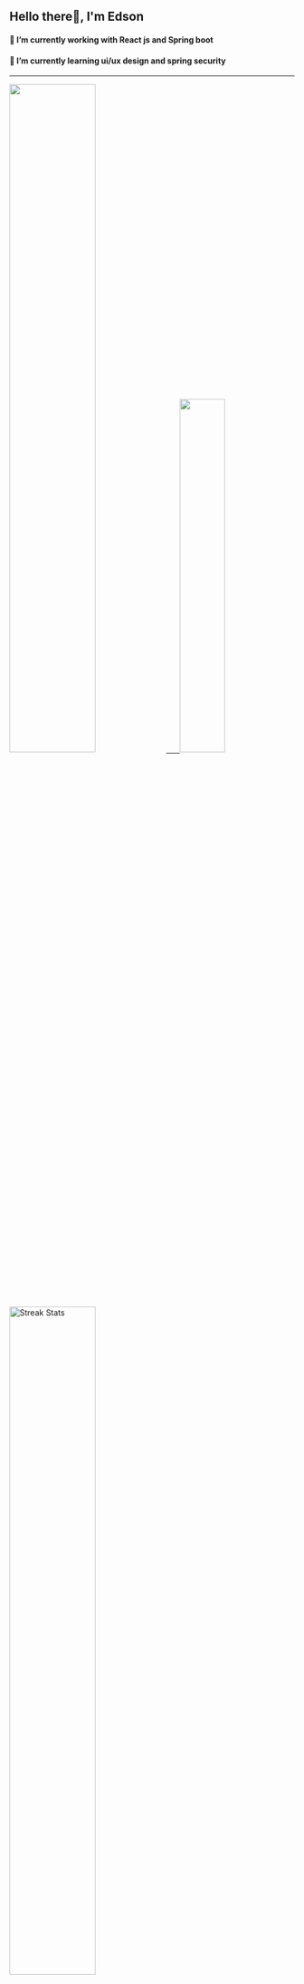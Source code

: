 
## Hello there👋, I'm Edson 

#### 🔭 I’m currently working with React js and Spring boot 
#### 🌱 I’m currently learning ui/ux design and spring security
---
    
  

 <p align="left">
  <a href="https://github.com/EdsonNhancale">
  <img width=55% src="https://github-readme-stats.vercel.app/api?username=EdsonNhancale&show_icons=true&theme=dracula&include_all_commits=true&count_private=true"/>&nbsp;&nbsp;&nbsp;&nbsp;&nbsp;
  <img  width=40% src="https://github-readme-stats.vercel.app/api/top-langs/?username=EdsonNhancale&layout=compact&langs_count=7&theme=dracula"/>
</p>

  <p align="left">
    <a href="https://github.com/EdsonNhancale"><img width=55% alt="Streak Stats" src="https://github-readme-streak-stats.herokuapp.com/?user=EdsonNhancale&theme=dracula"/></a>
   </p>

 
 <!--START_SECTION:waka-->

```txt
From: 16 November 2022 - To: 18 August 2023

Total Time: 560 hrs 59 mins

JavaScript        377 hrs 39 mins ████████████████▓░░░░░░░░   67.32 %
TypeScript        112 hrs 56 mins █████░░░░░░░░░░░░░░░░░░░░   20.13 %
Dart              14 hrs 6 mins   ▓░░░░░░░░░░░░░░░░░░░░░░░░   02.52 %
JSON              12 hrs 47 mins  ▓░░░░░░░░░░░░░░░░░░░░░░░░   02.28 %
Other             9 hrs 33 mins   ▒░░░░░░░░░░░░░░░░░░░░░░░░   01.70 %
```

<!--END_SECTION:waka-->

<div> 
  <a href="www.linkedin.com/in/edson-nhancale-7849781a6" target="_blank"><img src="https://img.shields.io/badge/-LinkedIn-%230077B5?style=for-the-badge&logo=linkedin&logoColor=white" target="_blank"></a> 

</div>

